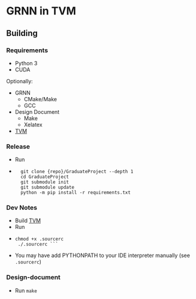 # GRNN in TVM

## Building
### Requirements
* Python 3
* CUDA
  
Optionally:
* GRNN
    * CMake/Make
    * GCC
* Design Document
    * Make
    * Xelatex
* [TVM](https://tvm.apache.org/docs/install/from_source.html)
### Release
* Run
* ```
    git clone {repo}/GraduateProject --depth 1
    cd GraduateProject
    git submodule init
    git submodule update
    python -m pip install -r requirements.txt
    ```

### Dev Notes
* Build [TVM](https://tvm.apache.org/docs/install/from_source.html)
* Run
* ``` 
  chmod +x .sourcerc
   ./.sourcerc ```
* You may have add PYTHONPATH to your IDE interpreter manually (see `.sourcerc`)


### Design-document
* Run `make`
